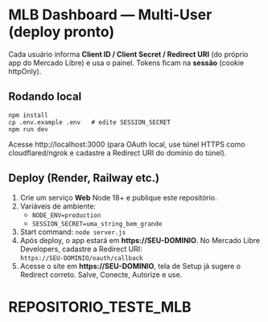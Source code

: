 
# MLB Dashboard — Multi-User (deploy pronto)

Cada usuário informa **Client ID / Client Secret / Redirect URI** (do próprio app do Mercado Libre) e usa o painel. Tokens ficam na **sessão** (cookie httpOnly).

## Rodando local
```
npm install
cp .env.example .env   # edite SESSION_SECRET
npm run dev
```
Acesse http://localhost:3000 (para OAuth local, use túnel HTTPS como cloudflared/ngrok e cadastre a Redirect URI do domínio do túnel).

## Deploy (Render, Railway etc.)
1. Crie um serviço **Web** Node 18+ e publique este repositório.
2. Variáveis de ambiente:
   - `NODE_ENV=production`
   - `SESSION_SECRET=uma_string_bem_grande`
3. Start command: `node server.js`
4. Após deploy, o app estará em **https://SEU-DOMINIO**. No Mercado Libre Developers, cadastre a Redirect URI:  
   `https://SEU-DOMINIO/oauth/callback`
5. Acesse o site em **https://SEU-DOMINIO**, tela de Setup já sugere o Redirect correto. Salve, Conecte, Autorize e use.
# REPOSITORIO_TESTE_MLB
